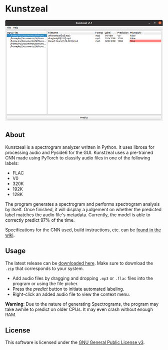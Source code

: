 # Kunstzeal
![insert1](./Pictures/insert1.png)

## About
Kunstzeal is a spectrogram analyzer written in Python. It uses librosa for processing audio and Pyside6 for the GUI. Kunstzeal uses a pre-trained CNN made using PyTorch to classify audio files in one of the following labels:
- FLAC
- V0
- 320K
- 192K
- 128K

The program generates a spectrogram and performs spectrogram analysis by itself. Once finished, it will display a judgement on whether the predicted label matches the audio file's metadata. Currently, the model is able to correctly predict 97% of the time.

Specifications for the CNN used, build instructions, etc. can be [found in the wiki][wiki].

## Usage
The latest release can be [downloaded here][latest-release]. Make sure to download the `.zip` that corresponds to your system.
- Add audio files by dragging and dropping `.mp3` or `.flac` files into the program or using the file picker.
- Press the _predict_ button to initiate automated labeling.
- Right-click an added audio file to view the context menu.

**Warning**: Due to the nature of generating Spectrograms, the program may take awhile to predict on older CPUs. It may even crash without enough RAM.

##  License
This software is licensed under the [GNU General Public License v3](LICENSE).


[wiki]: https://github.com/jpcarreon/Kunstzeal/wiki
[latest-release]: https://github.com/jpcarreon/Kunstzeal/releases/latest